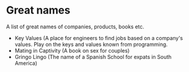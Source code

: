 # Great names
A list of great names of companies, products, books etc.

- Key Values (A place for engineers to find jobs based on a company's values. Play on the keys and values known from programming.
- Mating in Captivity (A book on sex for couples)
- Gringo Lingo (The name of a Spanish School for expats in South America)
